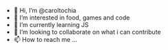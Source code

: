 - 👋 Hi, I’m @caroltochia
- 👀 I’m interested in food, games and code
- 🌱 I’m currently learning JS 
- 💞️ I’m looking to collaborate on what i can contribute
- 📫 How to reach me ...

<!---
caroltochia/caroltochia is a ✨ special ✨ repository because its `README.md` (this file) appears on your GitHub profile.
You can click the Preview link to take a look at your changes.
--->
